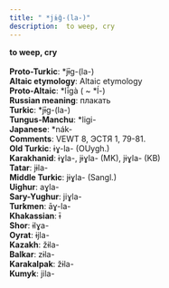 ```yaml
---
title: " *jɨ̄g-(la-)"
description:  to weep, cry
---
```

<p data-pagefind-weight="0.5">
<strong> to weep, cry</strong><br><br>
<strong>Proto-Turkic</strong>:  *jɨ̄g-(la-)<br>
<strong>Altaic etymology</strong>:  Altaic etymology<br>
<strong> Proto-Altaic</strong>:  *lī́gà ( ~ *ĺ-)<br>
<strong>Russian meaning</strong>:  плакать<br>
<strong>Turkic</strong>:  *jɨ̄g-(la-)<br>
<strong>Tungus-Manchu</strong>:  *ligi-<br>
<strong>Japanese</strong>:  *nák-<br>
<strong>Comments</strong>:  VEWT 8, ЭСТЯ 1, 79-81.<br>
<strong>Old Turkic</strong>:  ɨɣ-la- (OUygh.)<br>
<strong>Karakhanid</strong>:  ɨɣla-, jɨɣla- (MK), jɨɣla- (KB)<br>
<strong>Tatar</strong>:  jɨla-<br>
<strong>Middle Turkic</strong>:  jɨɣla- (Sangl.)<br>
<strong>Uighur</strong>:  aɣla-<br>
<strong>Sary-Yughur</strong>:  jiɣla-<br>
<strong>Turkmen</strong>:  āɣ-la-<br>
<strong>Khakassian</strong>:  ɨ̄<br>
<strong>Shor</strong>:  ɨlɣa-<br>
<strong>Oyrat</strong>:  ɨjla-<br>
<strong>Kazakh</strong>:  žɨla-<br>
<strong>Balkar</strong>:  zɨla-<br>
<strong>Karakalpak</strong>:  žɨla-<br>
<strong>Kumyk</strong>:  jila-<br>

</p>
